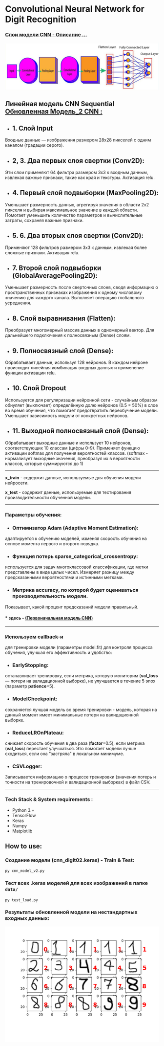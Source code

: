 # Convolutional Neural Network for Digit Recognition 

### [Слои модели CNN - Описание ...](./README-layers.md)
![cnn_layers.jpg](cnn_layers.jpg)

## Линейная модель CNN Sequential [ Обновленная Модель_2 CNN :](./cnn2.txt)

* ## 1. Слой Input
Входные данные — изображения размером 28x28 пикселей с одним каналом (градации серого).
* ## 2, 3. Два первых слоя свертки (Conv2D):
Эти слои применяют 64 фильтра размером 3x3 к входным данным, извлекая важные признаки, такие как края и текстуры.
Активация relu.
* ## 4. Первый слой подвыборки (MaxPooling2D):
Уменьшает размерность данных, агрегируя значения в области 2x2 пикселя и выбирая максимальное значение в каждой области.
Помогает уменьшить количество параметров и вычислительные затраты, сохраняя важные признаки.
* ## 5. 6. Два вторых слоя свертки (Conv2D):
Применяют 128 фильтров размером 3x3 к данным, извлекая более сложные признаки.
Активация relu.
* ## 7. Второй слой подвыборки (GlobalAveragePooling2D):
Уменьшает размерность после сверточных слоев, сводя информацию о пространственных признаках изображения к одному числовому значению для каждого канала. 
Выполняет операцию глобального усреднения.
* ## 8. Слой выравнивания (Flatten):
Преобразует многомерный массив данных в одномерный вектор. Для дальнейшего подключения к полносвязным (Dense) слоям.
* ## 9. Полносвязный слой (Dense):
Обрабатывает данные, используя 128 нейронов. 
В каждом нейроне происходит линейная комбинация входных данных и применение функции активации relu.
* ## 10. Слой Dropout
Используется для регуляризации нейронной сети - случайным образом обнуляет (выключает) определённую долю нейронов (0.5 = 50%) в слое 
во время обучения, что помогает предотвратить переобучение модели. 
Уменьшает зависимость модели от конкретных нейронов.
* ## 11. Выходной полносвязный слой (Dense):
Обрабатывает выходные данные и использует 10 нейронов, соответствующих 10 классам (цифры 0-9). 
Применяет функцию активации softmax для получения вероятностей классов.
(softmax - нормализует выходные значения, преобразуя их в вероятности классов, которые суммируются до 1)

___

**x_train** - cодержит данные, используемые для обучения модели нейросети.

**x_test** - cодержит данные, используемые для тестирования производительности обученной модели. 

___

### Параметры обучения: 

* ### Оптимизатор Adam (Adaptive Moment Estimation): 
адаптируется к обучению моделей, изменяя скорость обучения на основе момента первого и второго порядка. 

* ### Функция потерь sparse_categorical_crossentropy:
используется для задач многоклассовой классификации, где метки представлены в виде целых чисел. 
Измеряет разницу между предсказанными вероятностями и истинными метками. 

* ### Метрика accuracy, по которой будет оцениваться производительность модели. 
Показывает, какой процент предсказаний модели правильный. 


#### * здесь - [(Первоначальная модель CNN)](./README-model1.md)

___
### Используем **callback**-и 
 для тренировки модели (параметры model.fit) для контроля процесса обучения, улучшая его эффективность и удобство:
* ### EarlyStopping:
останавливает тренировку, если метрика, которую мониторим (**val_loss** — потери на валидационной выборке), не улучшается в течение 5 эпох (параметр **patience**=5).
* ### ModelCheckpoint:
сохраняется лучшая модель во время тренировки - модель, которая на данный момент имеет минимальные потери на валидационной выборке.
* ### ReduceLROnPlateau:
снижает скорость обучения в два раза (**factor**=0.5), если метрика (**val_loss**) перестает улучшаться. Это помогает модели лучше сходиться, если она "застряла" в локальном минимуме.
* ### CSVLogger:
Записывается информацию о процессе тренировки (значения потерь и точности на тренировочной и валидационной выборках) в файл CSV.

___
### Tech Stack & System requirements :

* Python 3.+
* TensorFlow 
* Keras
* Numpy 
* Matplotlib

## How to use: 

### Создание модели (cnn_digit02.keras) -  Train & Test:
```
py cnn_model_v2.py
```

### Тест всех .keras моделей для всех изображений в папке ```data/```
```
py test_load.py
```

### Результаты обновленной модели на нестандартных входных данных:
![cnn_model_digit02.keras_2025.png](cnn_model_digit02.keras_2025.png)

